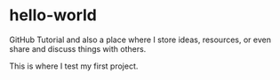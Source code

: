 # hello-world
GitHub Tutorial and also a place where I store ideas, resources, or even share and discuss things with others.

This is where I test my first project.
